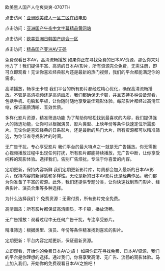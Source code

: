 欧美黑人国产人伦爽爽爽-0707TH

点击访问：<a href="https://gsd-agv.pages.dev/">亚洲欧美成人一区二区在线电影</a>

点击访问：<a href="https://gda-c7m.pages.dev/">亚洲国产午夜中文字幕精品黄网站</a>

点击访问：<a href="https://gfd-5xg.pages.dev/">欧美亚洲日韩国产综合一区</a>

点击访问：<a href="https://fdhf-454.pages.dev/">精品国产亚洲AV无码</a>



免费观看日本AV，高清流畅播放
如果你正在寻找免费的日本AV资源，那么你来对地方了！我们提供丰富、高清的日本AV影片，所有资源完全免费，无需注册，即可立即观看！无论你喜欢经典影片还是最新的热门视频，我们的平台都能满足你的需求。

高清播放，畅享无卡顿
我们平台的所有影片都经过精心优化，确保高清流畅播放。不管是高清视频还是高清画质，我们都确保无卡顿，并且支持多种设备观看，包括手机、电脑和平板，让你随时随地享受最佳观影体验。每部影片都经过高清压缩，保证画质清晰、音效优质。

多样化影片资源，精准筛选功能
为了帮助你轻松找到最喜欢的内容，我们提供强大的筛选功能，让你可以根据演员、影片类型、上映年份等条件快速定位所需影片。无论你是喜欢经典的日系影片，还是最新的热门大片，所有资源都可以精准筛选，为你节省寻找影片的时间。

无广告干扰，专心享受影片
我们平台的最大特点之一就是无广告播放。你无需担心视频播放过程中出现任何打扰，所有影片都能持续播放，无广告中断，让你享受纯粹的观影体验。选择我们，告别广告烦扰，专注于你喜爱的内容。

定期更新，保持内容新鲜
我们定期更新影片库，每周都会加入最新的日本AV影片，保持内容的新鲜感和多样性。无论是新的日本AV影片还是经典作品，我们都为你准备了丰富的资源。此外，我们还提供专题分类，让你快速找到热门影片、经典影片、演员合集等多种选择。

为什么选择我们？
免费资源：无需付费，所有影片完全免费。

高清画质：所有影片都保证高清画质，不卡顿，播放流畅。

无广告播放：观看过程中无任何广告干扰，专注享受影片。

精准筛选：根据类型、演员、年份等条件精准找到喜欢的影片。

定期更新：平台内容定期更新，保证最新资源。

立即观看，开始你的免费日本AV之旅！
如果你正在寻找免费、日本AV资源，我们的平台是你理想的选择。通过我们，你将享受高清、无广告、流畅的观影体验。马上加入我们，开始你的免费观看日本AV之旅吧！






<span style="display:none;">[Canonical link]( https://github.com/fm1664/79985 ）</span>

